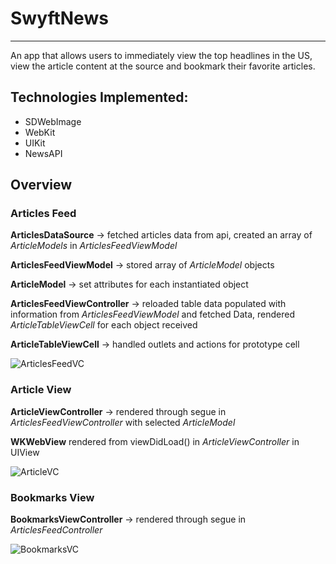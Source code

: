 # SwyftNews
---
An app that allows users to immediately view the top headlines in the US, view the article content at the source and bookmark their favorite articles.

## Technologies Implemented:
- SDWebImage
- WebKit 
- UIKit
- NewsAPI 

## Overview

### Articles Feed
**ArticlesDataSource** -> fetched articles data from api, created an array of *ArticleModels* in *ArticlesFeedViewModel*

**ArticlesFeedViewModel** -> stored array of *ArticleModel* objects 

**ArticleModel** -> set attributes for each instantiated object

**ArticlesFeedViewController** -> reloaded table data populated with information from *ArticlesFeedViewModel* and fetched Data, rendered *ArticleTableViewCell* for each object received 

**ArticleTableViewCell** -> handled outlets and actions for prototype cell

![ArticlesFeedVC](https://user-images.githubusercontent.com/40529421/76104213-f3eca600-5fa0-11ea-876b-7eafff18f15f.png)


### Article View
**ArticleViewController** -> rendered through segue in *ArticlesFeedViewController* with selected *ArticleModel*

**WKWebView** rendered from viewDidLoad() in *ArticleViewController* in UIView 

![ArticleVC](https://user-images.githubusercontent.com/40529421/76104218-f6e79680-5fa0-11ea-8973-55bd3e21a8b9.png)


### Bookmarks View 

**BookmarksViewController** -> rendered through segue in *ArticlesFeedController* 

![BookmarksVC](https://user-images.githubusercontent.com/40529421/76104219-f7802d00-5fa0-11ea-9c0f-0f97d1c1f4d9.png)




